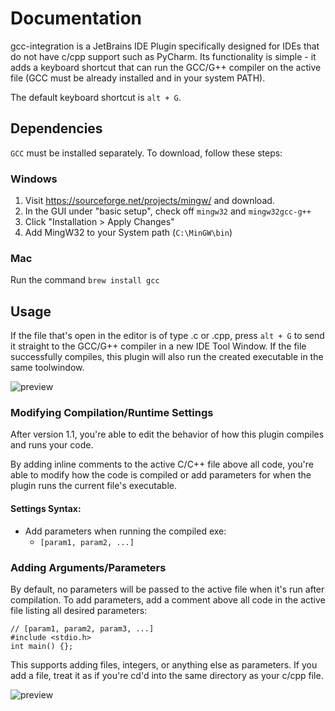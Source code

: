 # Documentation

gcc-integration is a JetBrains IDE Plugin specifically designed for IDEs that do not have c/cpp support such as PyCharm. Its functionality is simple - it adds a keyboard shortcut that can run the GCC/G++ compiler on the active file (GCC must be already installed and in your system PATH).

The default keyboard shortcut is `alt + G`.

## Dependencies

`GCC` must be installed separately. To download, follow these steps:

### Windows

1) Visit https://sourceforge.net/projects/mingw/ and download.
2) In the GUI under "basic setup", check off `mingw32` and `mingw32gcc-g++`
3) Click "Installation > Apply Changes"
4) Add MingW32 to your System path (`C:\MinGW\bin`)

### Mac

Run the command `brew install gcc`

## Usage

If the file that's open in the editor is of type .c or .cpp, press `alt + G` to send it straight to the GCC/G++ compiler in a new IDE Tool Window. If the file successfully compiles, this plugin will also run the created executable in the same toolwindow.

![preview](plugin-preview.png)

### Modifying Compilation/Runtime Settings

After version 1.1, you're able to edit the behavior of how this plugin compiles and runs your code.

By adding inline comments to the active C/C++ file above all code, you're able to modify how the code is compiled or add parameters for when the plugin runs the current file's executable.

#### Settings Syntax:
- Add parameters when running the compiled exe:
  - `[param1, param2, ...]`

### Adding Arguments/Parameters 

By default, no parameters will be passed to the active file when it's run after compilation. To add parameters, add a comment above all code in the active file listing all desired parameters:

    // [param1, param2, param3, ...]
    #include <stdio.h>
    int main() {};

This supports adding files, integers, or anything else as parameters. If you add a file, treat it as if you're cd'd into the same directory as your c/cpp file.

![preview](param-preview.png)